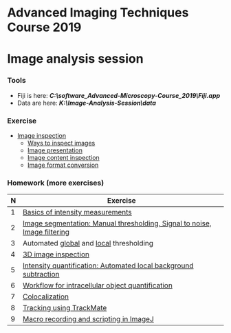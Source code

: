 # Advanced Imaging Techniques Course 2019

# Image analysis session

### Tools
- Fiji is here: ***C:\software_Advanced-Microscopy-Course_2019\Fiji.app***
- Data are here: ***K:\Image-Analysis-Session\data***


### Exercise

- [Image inspection](https://github.com/tischi/imagej-courses/blob/master/practicals/basic-image-inspection-and-handling.md#activity-image-content-inspection)
	- [Ways to inspect images](https://github.com/tischi/imagej-courses/blob/master/practicals/basic-image-inspection-and-handling.md#inspection-of-the-numerical-content-of-images)
	- [Image presentation](https://github.com/embl-cba/imagej-courses/blob/master/practicals/basic-image-inspection-and-handling.md#image-bit-depth-conversions) 
	- [Image content inspection](https://github.com/tischi/imagej-courses/blob/master/practicals/basic-image-inspection-and-handling.md#activity-image-content-inspection) 
	- [Image format conversion](https://github.com/embl-cba/imagej-courses/blob/master/practicals/basic-image-inspection-and-handling.md#image-bit-depth-conversions) 


### Homework (more exercises)

| N | Exercise |
|------|-------|
|  1  |[Basics of intensity measurements](https://github.com/tischi/imagej-courses/blob/master/practicals/intensity-quantification.md)|
|  2  |[Image segmentation: Manual thresholding, Signal to noise, Image filtering](https://github.com/tischi/imagej-courses/blob/master/practicals/image-segmentation.md)|
|  3  |Automated [global](https://github.com/tischi/imagej-courses/blob/master/practicals/image-segmentation.md#automated-global-thresholding) and [local](https://github.com/tischi/imagej-courses/blob/master/practicals/image-segmentation.md#automated-local-tresholding-under-development) thresholding 
|  4  |[3D image inspection](https://github.com/tischi/imagej-courses/blob/master/practicals/3D-image-inspection.md)|
|  5  |[Intensity quantification: Automated local background subtraction](https://github.com/tischi/imagej-courses/blob/master/practicals/automated-local-background-subtraction-for-intensity-quantifications.md#intensity-measurements-with-automated-local-background-subtraction--) |
|  6  |[Workflow for intracellular object quantification](https://github.com/tischi/imagej-courses/blob/master/practicals/workflow-2d-intracellular-spot-detection.md#workflow-autophagosome-quantification) | 
|  7  |[Colocalization](https://github.com/tischi/imagej-courses/blob/master/practicals/colocalisation.md#colocalisation) |
|  8  |[Tracking using TrackMate](https://github.com/tischi/imagej-courses/blob/master/practicals/tracking-with-trackmate.md)  |
|  9 |[Macro recording and scripting in ImageJ](https://github.com/tischi/imagej-courses/blob/master/practicals/macro-recording.md) |
